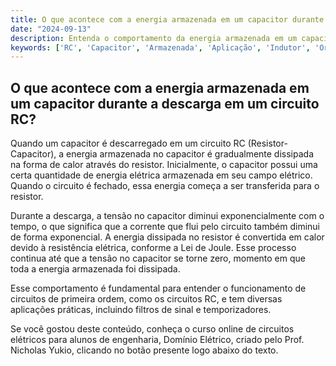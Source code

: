 ```yaml
---
title: O que acontece com a energia armazenada em um capacitor durante a descarga em um circuito RC?
date: "2024-09-13"
description: Entenda o comportamento da energia armazenada em um capacitor durante a descarga em um circuito RC.
keywords: ['RC', 'Capacitor', 'Armazenada', 'Aplicação', 'Indutor', 'Ordem', 'Descarga']
---
```


## O que acontece com a energia armazenada em um capacitor durante a descarga em um circuito RC?

Quando um capacitor é descarregado em um circuito RC (Resistor-Capacitor), a energia armazenada no capacitor é gradualmente dissipada na forma de calor através do resistor. Inicialmente, o capacitor possui uma certa quantidade de energia elétrica armazenada em seu campo elétrico. Quando o circuito é fechado, essa energia começa a ser transferida para o resistor.

Durante a descarga, a tensão no capacitor diminui exponencialmente com o tempo, o que significa que a corrente que flui pelo circuito também diminui de forma exponencial. A energia dissipada no resistor é convertida em calor devido à resistência elétrica, conforme a Lei de Joule. Esse processo continua até que a tensão no capacitor se torne zero, momento em que toda a energia armazenada foi dissipada.

Esse comportamento é fundamental para entender o funcionamento de circuitos de primeira ordem, como os circuitos RC, e tem diversas aplicações práticas, incluindo filtros de sinal e temporizadores.

Se você gostou deste conteúdo, conheça o curso online de circuitos elétricos para alunos de engenharia, Domínio Elétrico, criado pelo Prof. Nicholas Yukio, clicando no botão presente logo abaixo do texto.